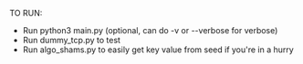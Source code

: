 TO RUN:
- Run python3 main.py
(optional, can do -v or --verbose for verbose)
- Run dummy_tcp.py to test
- Run algo_shams.py to easily get key value from seed if you're in a hurry